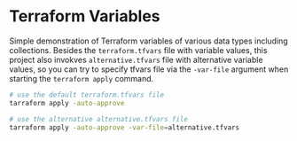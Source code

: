 # Terraform Variables
Simple demonstration of Terraform variables of various data types including collections. Besides the `terraform.tfvars` file with variable values, this project also invokves `alternative.tfvars` file with alternative variable values, so you can try to specify tfvars file via the `-var-file` argument when starting the `terraform apply` command.

```bash
# use the default terraform.tfvars file 
tarraform apply -auto-approve

# use the alternative alternative.tfvars file
tarraform apply -auto-approve -var-file=alternative.tfvars
```